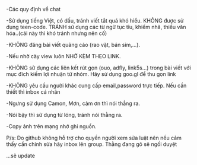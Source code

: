 -Các quy định về chat

-Sử dụng tiếng Việt, có dấu, tránh viết tắt quá khó hiểu. KHÔNG được sử dụng teen-code. TRÁNH sử dụng các từ ngữ tục tĩu, khiếm nhã, thiếu văn hóa..(cái này thì khó tránh nhưng nên cố)

-KHÔNG đăng bài viết quảng cáo (rao vặt, bán sim,...).

-Nếu nhờ cày view luôn  NHỚ KÈM THEO LINK.

-KHÔNG sử dụng các liên kết rút gọn (ouo, adfly, link5s...) trong bài viết với mục đích kiếm lợi nhuận từ nhóm. Hãy sử dụng goo.gl để thu gọn link

-KHÔNG yêu cầu người khác cung cấp email,password trực tiếp. Nếu cần thiết thì inbox cá nhân

-Ngưng sử dụng Camon, Mơn, cảm ơn thì nói thẳng ra.

-Nói bậy thì sử dụng từ lóng, tránh nói thằng ra.

-Copy ảnh trên mạng nhớ ghi nguồn.

P/s: Do github không hỗ trợ cho quyền người xem sửa luật nên nếu cảm thấy cần chỉnh sửa hãy inbox lên group. Thằng đang gõ sẽ ngồi duyệt


...sẽ update
